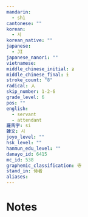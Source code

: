 ```yaml
---
mandarin:
  - shì
cantonese: ""
korean:
  - 시
korean_native: ""
japanese:
  - JI
japanese_nanori: ""
vietnamese:
middle_chinese_initial: ʑ
middle_chinese_final: ɨ
stroke_count: "8"
radical: 人
skip_number: 1-2-6
grade_level: 6
pos: ""
english:
  - servant
  - attendant
羅馬字: si
韓文: 시
joyo_level: ""
hsk_level: ""
hanmun_edu_level: ""
danayo_id: 6415
mc_id: 538
graphemic_classification: 寺
stand_in: 侍者
aliases:
---
```


# Notes
